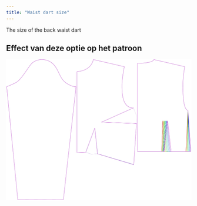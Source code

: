 ```yaml
---
title: "Waist dart size"
---
```


The size of the back waist dart

## Effect van deze optie op het patroon

![This image shows the effect of this option by superimposing several variants that have a different value for this option](breanna_waistdartsize_sample.svg "Effect of this option on the pattern")
